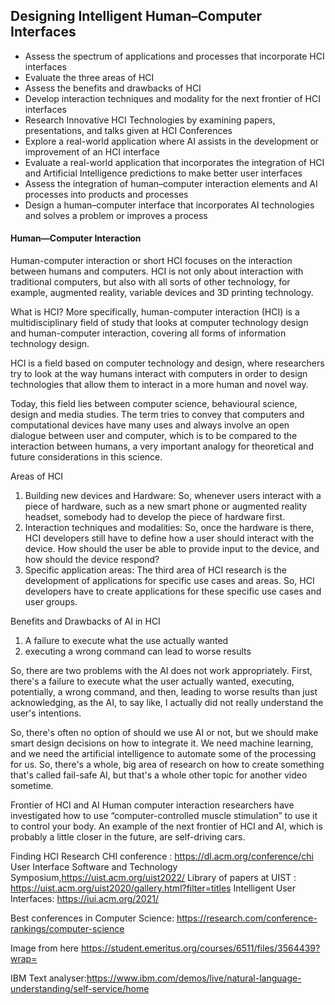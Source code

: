 ## Designing Intelligent Human–Computer Interfaces

* Assess the spectrum of applications and processes that incorporate HCI interfaces
* Evaluate the three areas of HCI
* Assess the benefits and drawbacks of HCI
* Develop interaction techniques and modality for the next frontier of HCI interfaces
* Research Innovative HCI Technologies by examining papers, presentations, and talks given at HCI Conferences
* Explore a real-world application where AI assists in the development or improvement of an HCI interface
* Evaluate a real-world application that incorporates the integration of HCI and Artificial Intelligence predictions to make better user interfaces
* Assess the integration of human–computer interaction elements and AI processes into products and processes
* Design a human–computer interface that incorporates AI technologies and solves a problem or improves a process

#### Human—Computer Interaction
Human-computer interaction or short HCI focuses on the interaction between humans and computers. HCI is not only about interaction with traditional computers, but also with all sorts of other technology, for example, augmented reality, variable devices and 3D printing technology.

What is HCI?
More specifically, human-computer interaction (HCI) is a multidisciplinary field of study that looks at computer technology design and human-computer interaction, covering all forms of information technology design.

HCI is a field based on computer technology and design, where researchers try to look at the way humans interact with computers in order to design technologies that allow them to interact in a more human and novel way.

Today, this field lies between computer science, behavioural science, design and media studies. The term tries to convey that computers and computational devices have many uses and always involve an open dialogue between user and computer, which is to be compared to the interaction between humans, a very important analogy for theoretical and future considerations in this science.

Areas of HCI
1. Building new devices and Hardware: So, 
whenever users interact with a piece of hardware, such as a new smart phone or augmented reality headset, somebody had  to develop the piece of hardware first.
2. Interaction techniques and modalities: So, once the hardware is there, HCI developers still have to define how a user should interact with the device. How should the user be able to provide input to the device, and how should the device respond? 
3. Specific application areas: The third area of HCI research is the development of applications for specific use cases and areas. So, HCI developers have to create applications for these specific use cases and user groups.


Benefits and Drawbacks of AI in HCI
1. A failure to execute what the use actually wanted
2. executing a wrong command can lead to worse results

So, there are two problems with the AI does not work appropriately. First, there's a failure to execute what the user 
actually  wanted,  executing,  potentially,  a  wrong  command,  and  then,  leading  to  worse  results  than  just 
acknowledging, as the AI, to say like, I actually did not really understand the user's intentions. 

So, there's often no option of should we use AI or not, but we should make smart design decisions on how to 
integrate it. We need machine learning, and we need the artificial intelligence to automate some of the processing 
for us. So, there's a whole, big area of research on how to create something that's called fail-safe AI, but that's a 
whole other topic for another video sometime.

Frontier of HCI and AI
Human computer interaction researchers have investigated how to use “computer-controlled muscle stimulation” to use it to control your body.
An example of the next frontier of HCI and AI, which is probably a little closer in the future, are self-driving cars.


Finding HCI Research
CHI conference : https://dl.acm.org/conference/chi
User Interface Software and Technology Symposium,https://uist.acm.org/uist2022/
Library of papers at UIST : https://uist.acm.org/uist2020/gallery.html?filter=titles
Intelligent User Interfaces: https://iui.acm.org/2021/

Best conferences in Computer Science: https://research.com/conference-rankings/computer-science

Image from here
https://student.emeritus.org/courses/6511/files/3564439?wrap=

IBM Text analyser:https://www.ibm.com/demos/live/natural-language-understanding/self-service/home

